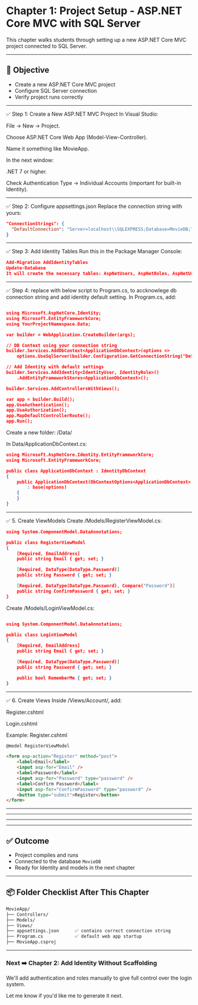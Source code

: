# Chapter 1: Project Setup - ASP.NET Core MVC with SQL Server

This chapter walks students through setting up a new ASP.NET Core MVC project connected to SQL Server.

---

## 🎯 Objective
- Create a new ASP.NET Core MVC project
- Configure SQL Server connection
- Verify project runs correctly

---

✅ Step 1: Create a New ASP.NET MVC Project
In Visual Studio:

File → New → Project.

Choose ASP.NET Core Web App (Model-View-Controller).

Name it something like MovieApp.

In the next window:

.NET 7 or higher.

Check Authentication Type → Individual Accounts (important for built-in Identity).

---

✅ Step 2: Configure appsettings.json
Replace the connection string with yours:

```json
"ConnectionStrings": {
  "DefaultConnection": "Server=localhost\\SQLEXPRESS;Database=MovieDB;Trusted_Connection=True;TrustServerCertificate=True"
}
```

---

✅ Step 3: Add Identity Tables
Run this in the Package Manager Console:

```json
Add-Migration AddIdentityTables
Update-Database
It will create the necessary tables: AspNetUsers, AspNetRoles, AspNetUserRoles, etc.
```

---

✅ Step 4: replace with below script to Program.cs, to accknowlege db connection string and add identity default setting.
In Program.cs, add:

```json

using Microsoft.AspNetCore.Identity;
using Microsoft.EntityFrameworkCore;
using YourProjectNamespace.Data;

var builder = WebApplication.CreateBuilder(args);

// DB Context using your connection string
builder.Services.AddDbContext<ApplicationDbContext>(options =>
    options.UseSqlServer(builder.Configuration.GetConnectionString("DefaultConnection")));

// Add Identity with default settings
builder.Services.AddIdentity<IdentityUser, IdentityRole>()
    .AddEntityFrameworkStores<ApplicationDbContext>();

builder.Services.AddControllersWithViews();

var app = builder.Build();
app.UseAuthentication();
app.UseAuthorization();
app.MapDefaultControllerRoute();
app.Run();

```
Create a new folder: /Data/

In Data/ApplicationDbContext.cs:

```json
using Microsoft.AspNetCore.Identity.EntityFrameworkCore;
using Microsoft.EntityFrameworkCore;

public class ApplicationDbContext : IdentityDbContext
{
    public ApplicationDbContext(DbContextOptions<ApplicationDbContext> options)
        : base(options)
    {
    }
}


```
---

✅ 5. Create ViewModels
Create /Models/RegisterViewModel.cs:

```json
using System.ComponentModel.DataAnnotations;

public class RegisterViewModel
{
    [Required, EmailAddress]
    public string Email { get; set; }

    [Required, DataType(DataType.Password)]
    public string Password { get; set; }

    [Required, DataType(DataType.Password), Compare("Password")]
    public string ConfirmPassword { get; set; }
}
```

Create /Models/LoginViewModel.cs:

```json

using System.ComponentModel.DataAnnotations;

public class LoginViewModel
{
    [Required, EmailAddress]
    public string Email { get; set; }

    [Required, DataType(DataType.Password)]
    public string Password { get; set; }

    public bool RememberMe { get; set; }
}

```
---

✅ 6. Create Views
Inside /Views/Account/, add:

Register.cshtml

Login.cshtml

Example: Register.cshtml

```html
@model RegisterViewModel

<form asp-action="Register" method="post">
    <label>Email</label>
    <input asp-for="Email" />
    <label>Password</label>
    <input asp-for="Password" type="password" />
    <label>Confirm Password</label>
    <input asp-for="ConfirmPassword" type="password" />
    <button type="submit">Register</button>
</form>
```

---
---
---
---

## ✅ Outcome

- Project compiles and runs
- Connected to the database `MovieDB`
- Ready for Identity and models in the next chapter

---

## 📦 Folder Checklist After This Chapter

```txt
MovieApp/
├── Controllers/
├── Models/
├── Views/
├── appsettings.json      ✅ contains correct connection string
├── Program.cs            ✅ default web app startup
├── MovieApp.csproj
```

---

### Next ➡️ Chapter 2: Add Identity Without Scaffolding
We'll add authentication and roles manually to give full control over the login system.

Let me know if you'd like me to generate it next.
